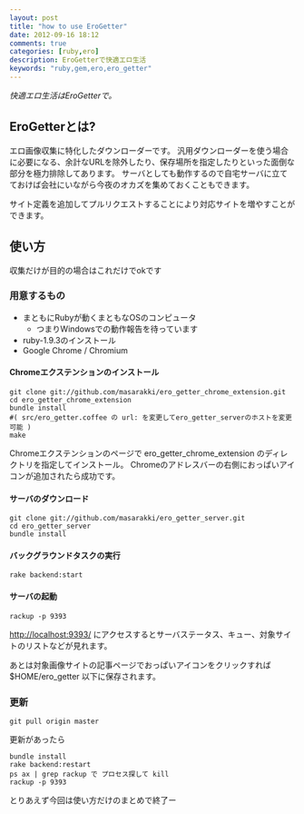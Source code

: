 ```yaml
---
layout: post
title: "how to use EroGetter"
date: 2012-09-16 18:12
comments: true
categories: [ruby,ero]
description: EroGetterで快適エロ生活
keywords: "ruby,gem,ero,ero_getter"
---
```

*快適エロ生活はEroGetterで。*

## EroGetterとは?

エロ画像収集に特化したダウンローダーです。
汎用ダウンローダーを使う場合に必要になる、余計なURLを除外したり、保存場所を指定したりといった面倒な部分を極力排除してあります。
サーバとしても動作するので自宅サーバに立てておけば会社にいながら今夜のオカズを集めておくこともできます。

サイト定義を追加してプルリクエストすることにより対応サイトを増やすことができます。

## 使い方

収集だけが目的の場合はこれだけでokです

### 用意するもの

- まともにRubyが動くまともなOSのコンピュータ
  - つまりWindowsでの動作報告を待っています
- ruby-1.9.3のインストール
- Google Chrome / Chromium

#### Chromeエクステンションのインストール

```
git clone git://github.com/masarakki/ero_getter_chrome_extension.git
cd ero_getter_chrome_extension
bundle install
#( src/ero_getter.coffee の url: を変更してero_getter_serverのホストを変更可能 )
make
```

Chromeエクステンションのページで ero_getter_chrome_extension のディレクトリを指定してインストール。
Chromeのアドレスバーの右側におっぱいアイコンが追加されたら成功です。

#### サーバのダウンロード

```
git clone git://github.com/masarakki/ero_getter_server.git
cd ero_getter_server
bundle install
```

#### バックグラウンドタスクの実行

```
rake backend:start
```

#### サーバの起動

```
rackup -p 9393
```

[http://localhost:9393/](http://localhost:9393/) にアクセスするとサーバステータス、キュー、対象サイトのリストなどが見れます。

あとは対象画像サイトの記事ページでおっぱいアイコンをクリックすれば $HOME/ero_getter 以下に保存されます。

### 更新

```
git pull origin master
```

更新があったら
```
bundle install
rake backend:restart
ps ax | grep rackup で プロセス探して kill
rackup -p 9393
```

とりあえず今回は使い方だけのまとめで終了ー
